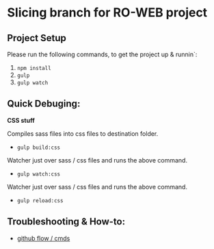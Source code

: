 # Slicing branch for RO-WEB project

## Project Setup

Please run the following commands, to get the project up & runnin`:

1. ```npm install```
2. ```gulp```
3. ```gulp watch```

## Quick Debuging:

**CSS stuff**

Compiles sass files into css files to destination folder.
* `gulp build:css`

Watcher just over sass / css files and runs the above command.
* `gulp watch:css`

Watcher just over sass / css files and runs the above command.
* `gulp reload:css`

## Troubleshooting & How-to:
* [github flow / cmds](https://github.com/ovidiubrunet/RO-WEB/blob/slicing/docs/gitstuff.md)